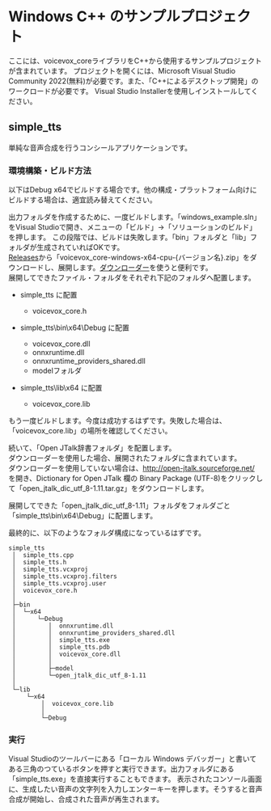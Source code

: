 # Windows C++ のサンプルプロジェクト

ここには、voicevox_coreライブラリをC++から使用するサンプルプロジェクトが含まれています。
プロジェクトを開くには、Microsoft Visual Studio Community 2022(無料)が必要です。また、「C++によるデスクトップ開発」のワークロードが必要です。
Visual Studio Installerを使用しインストールしてください。  

## simple_tts

単純な音声合成を行うコンシールアプリケーションです。

### 環境構築・ビルド方法

以下はDebug x64でビルドする場合です。他の構成・プラットフォーム向けにビルドする場合は、適宜読み替えてください。  

出力フォルダを作成するために、一度ビルドします。「windows_example.sln」をVisual Studioで開き、メニューの「ビルド」→「ソリューションのビルド」を押します。
この段階では、ビルドは失敗します。「bin」フォルダと「lib」フォルダが生成されていればOKです。  
[Releases](https://github.com/VOICEVOX/voicevox_core/releases/latest)から「voicevox_core-windows-x64-cpu-{バージョン名}.zip」をダウンロードし、展開します。[ダウンローダー](https://github.com/VOICEVOX/voicevox_core/blob/main/docs/downloader.md)を使うと便利です。  
展開してできたファイル・フォルダをそれぞれ下記のフォルダへ配置します。

- simple_tts に配置
  - voicevox_core.h

- simple_tts\bin\x64\Debug に配置
  - voicevox_core.dll
  - onnxruntime.dll
  - onnxruntime_providers_shared.dll
  - modelフォルダ

- simple_tts\lib\x64 に配置
  - voicevox_core.lib

もう一度ビルドします。今度は成功するはずです。失敗した場合は、「voicevox_core.lib」の場所を確認してください。

続いて、「Open JTalk辞書フォルダ」を配置します。  
ダウンローダーを使用した場合、展開されたフォルダに含まれています。  
ダウンローダーを使用していない場合は、http://open-jtalk.sourceforge.net/ を開き、Dictionary for Open JTalk 欄の Binary Package (UTF-8)をクリックして「open_jtalk_dic_utf_8-1.11.tar.gz」をダウンロードします。  

展開してできた「open_jtalk_dic_utf_8-1.11」フォルダをフォルダごと「simple_tts\bin\x64\Debug」に配置します。

最終的に、以下のようなフォルダ構成になっているはずです。
```
simple_tts
 │  simple_tts.cpp
 │  simple_tts.h
 │  simple_tts.vcxproj
 │  simple_tts.vcxproj.filters
 │  simple_tts.vcxproj.user
 │  voicevox_core.h
 │
 ├─bin
 │  └─x64
 │      └─Debug
 │         │  onnxruntime.dll
 │         │  onnxruntime_providers_shared.dll
 │         │  simple_tts.exe
 │         │  simple_tts.pdb
 │         │  voicevox_core.dll
 │         │
 │         ├─model
 │         └─open_jtalk_dic_utf_8-1.11
 │
 └─lib
     └─x64
         │  voicevox_core.lib
         │
         └─Debug
```

### 実行
Visual Studioのツールバーにある「ローカル Windows デバッガー」と書いてある三角のつているボタンを押すと実行できます。出力フォルダにある「simple_tts.exe」を直接実行することもできます。
表示されたコンソール画面に、生成したい音声の文字列を入力しエンターキーを押します。そうすると音声合成が開始し、合成された音声が再生されます。
